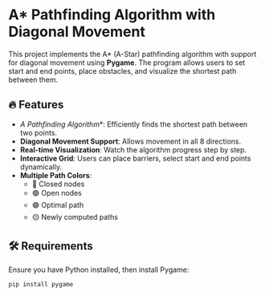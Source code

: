 # A* Pathfinding Algorithm with Diagonal Movement  

This project implements the A* (A-Star) pathfinding algorithm with support for diagonal movement using **Pygame**. The program allows users to set start and end points, place obstacles, and visualize the shortest path between them.  

## 🔥 Features  
- **A* Pathfinding Algorithm**: Efficiently finds the shortest path between two points.  
- **Diagonal Movement Support**: Allows movement in all 8 directions.  
- **Real-time Visualization**: Watch the algorithm progress step by step.  
- **Interactive Grid**: Users can place barriers, select start and end points dynamically.  
- **Multiple Path Colors**:  
  - 🔴 Closed nodes  
  - 🟢 Open nodes  
  - 🟣 Optimal path  
  - 🟡 Newly computed paths  

## 🛠️ Requirements  
Ensure you have Python installed, then install Pygame:  
```bash
pip install pygame
